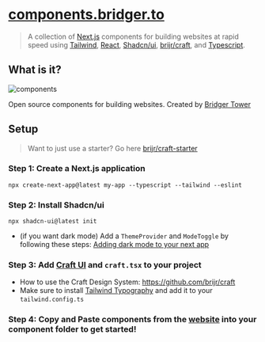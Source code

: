 # [components.bridger.to ](https://components.bridger.to)

> A collection of [Next.js](https://nextjs.org) components for building websites at rapid speed using [Tailwind](https://tailwindcss.com), [React](https://react.dev), [Shadcn/ui](https://ui.shadcn.com), [brijr/craft](https://github.com/brijr/craft), and [Typescript](https://www.typescriptlang.org/).

## What is it? 

![components](https://github.com/brijr/components/assets/57158102/a1246578-4837-4704-94d8-1b01703a850b)

Open source components for building websites. Created by [Bridger Tower](https://bridger.to)

## Setup

> Want to just use a starter? Go here [brijr/craft-starter](https://github.com/brijr/craft-starter)

### Step 1:  Create a Next.js application

```
npx create-next-app@latest my-app --typescript --tailwind --eslint
```

### Step 2: Install Shadcn/ui

```
npx shadcn-ui@latest init
```

 - (if you want dark mode) Add a `ThemeProvider` and `ModeToggle` by following these steps: [Adding dark mode to your next app](https://ui.shadcn.com/docs/dark-mode/next)

### Step 3: Add [Craft UI](https://github.com/brijr/craft) and `craft.tsx` to your project

- How to use the Craft Design System: https://github.com/brijr/craft
- Make sure to install [Tailwind Typography](https://github.com/tailwindlabs/tailwindcss-typography) and add it to your `tailwind.config.ts`

### Step 4: Copy and Paste components from the [website](htpps://components.bridger.to) into your component folder to get started!
